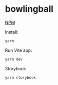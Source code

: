 # bowlingball

[NPM](https://www.npmjs.com/package/bowlingball)

Install:

```sh
yarn
```

Run Vite app:

```sh
yarn dev
```

Storybook

```sh
yarn storybook
```
